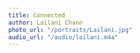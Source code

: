 ```yaml
---
title: Connected
author: Lailani Chann
photo_url: "/portraits/Lailani.jpg"
audio_url: "/audio/lailani.m4a"
---
```


